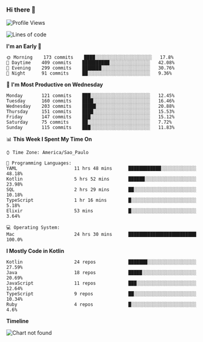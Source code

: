 ### Hi there 👋

<!--
**fernandonogueira/fernandonogueira** is a ✨ _special_ ✨ repository because its `README.md` (this file) appears on your GitHub profile.

Here are some ideas to get you started:

- 🔭 I’m currently working on ...
- 🌱 I’m currently learning ...
- 👯 I’m looking to collaborate on ...
- 🤔 I’m looking for help with ...
- 💬 Ask me about ...
- 📫 How to reach me: ...
- 😄 Pronouns: ...
- ⚡ Fun fact: ...
-->

<!--START_SECTION:waka-->
![Profile Views](http://img.shields.io/badge/Profile%20Views-11-blue)

![Lines of code](https://img.shields.io/badge/From%20Hello%20World%20I%27ve%20Written-504459%20lines%20of%20code-blue)

**I'm an Early 🐤** 

```text
🌞 Morning    173 commits    ████░░░░░░░░░░░░░░░░░░░░░   17.8% 
🌆 Daytime    409 commits    ██████████░░░░░░░░░░░░░░░   42.08% 
🌃 Evening    299 commits    ███████░░░░░░░░░░░░░░░░░░   30.76% 
🌙 Night      91 commits     ██░░░░░░░░░░░░░░░░░░░░░░░   9.36%

```
📅 **I'm Most Productive on Wednesday** 

```text
Monday       121 commits    ███░░░░░░░░░░░░░░░░░░░░░░   12.45% 
Tuesday      160 commits    ████░░░░░░░░░░░░░░░░░░░░░   16.46% 
Wednesday    203 commits    █████░░░░░░░░░░░░░░░░░░░░   20.88% 
Thursday     151 commits    ████░░░░░░░░░░░░░░░░░░░░░   15.53% 
Friday       147 commits    ███░░░░░░░░░░░░░░░░░░░░░░   15.12% 
Saturday     75 commits     ██░░░░░░░░░░░░░░░░░░░░░░░   7.72% 
Sunday       115 commits    ███░░░░░░░░░░░░░░░░░░░░░░   11.83%

```


📊 **This Week I Spent My Time On** 

```text
⌚︎ Time Zone: America/Sao_Paulo

💬 Programming Languages: 
YAML                     11 hrs 48 mins      ████████████░░░░░░░░░░░░░   48.18% 
Kotlin                   5 hrs 52 mins       ██████░░░░░░░░░░░░░░░░░░░   23.98% 
SQL                      2 hrs 29 mins       ██░░░░░░░░░░░░░░░░░░░░░░░   10.18% 
TypeScript               1 hr 16 mins        █░░░░░░░░░░░░░░░░░░░░░░░░   5.18% 
Elixir                   53 mins             █░░░░░░░░░░░░░░░░░░░░░░░░   3.64%

💻 Operating System: 
Mac                      24 hrs 30 mins      █████████████████████████   100.0%

```

**I Mostly Code in Kotlin** 

```text
Kotlin                   24 repos            ███████░░░░░░░░░░░░░░░░░░   27.59% 
Java                     18 repos            █████░░░░░░░░░░░░░░░░░░░░   20.69% 
JavaScript               11 repos            ███░░░░░░░░░░░░░░░░░░░░░░   12.64% 
TypeScript               9 repos             ██░░░░░░░░░░░░░░░░░░░░░░░   10.34% 
Ruby                     4 repos             █░░░░░░░░░░░░░░░░░░░░░░░░   4.6%

```


**Timeline**

![Chart not found](https://raw.githubusercontent.com/fernandonogueira/fernandonogueira/master/charts/bar_graph.png) 


<!--END_SECTION:waka-->
